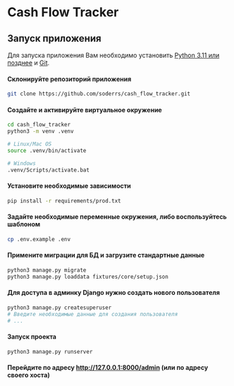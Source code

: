 # Cash Flow Tracker

## Запуск приложения

Для запуска приложения Вам необходимо установить [Python 3.11 или позднее](https://www.python.org/downloads/) и [Git](https://git-scm.com/downloads).

#### Склонируйте репозиторий приложения

```bash
git clone https://github.com/soderrs/cash_flow_tracker.git
```

#### Создайте и активируйте виртуальное окружение

```bash
cd cash_flow_tracker
python3 -m venv .venv

# Linux/Mac OS
source .venv/bin/activate

# Windows
.venv/Scripts/activate.bat
```

#### Установите необходимые зависимости

```bash
pip install -r requirements/prod.txt
```

#### Задайте необходимые переменные окружения, либо воспользуйтесь шаблоном

```bash
cp .env.example .env
```

#### Примените миграции для БД и загрузите стандартные данные

```bash
python3 manage.py migrate
python3 manage.py loaddata fixtures/core/setup.json
```

#### Для доступа в админку Django нужно создать нового пользователя

```bash
python3 manage.py createsuperuser
# Введите необходимые данные для создания пользователя
# ...
```

#### Запуск проекта

```bash
python3 manage.py runserver
```

#### Перейдите по адресу <http://127.0.0.1:8000/admin> (или по адресу своего хоста)
